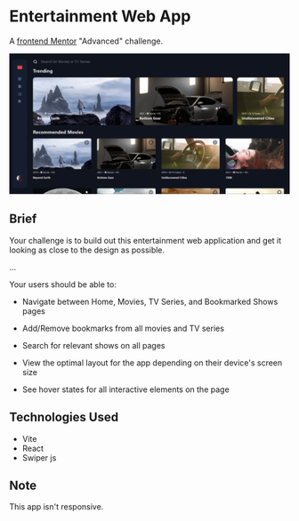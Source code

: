 
# Entertainment Web App

A [frontend Mentor](https://www.frontendmentor.io/challenges/entertainment-web-app-J-UhgAW1X) "Advanced" challenge.

![Entertainment](https://raw.githubusercontent.com/Vasco-Mascarenhas/Ent/main/image.png)
## Brief

Your challenge is to build out this entertainment web application and get it looking as close to the design as possible.

...

Your users should be able to:

- Navigate between Home, Movies, TV Series, and Bookmarked Shows pages

- Add/Remove bookmarks from all movies and TV series

- Search for relevant shows on all pages

- View the optimal layout for the app depending on their device's screen size

- See hover states for all interactive elements on the page
## Technologies Used

- Vite
- React
- Swiper js
## Note

This app isn't responsive.
